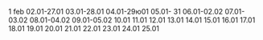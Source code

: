 1 feb
02.01-27.01
03.01-28.01
04.01-29ю01
05.01- 31
06.01-02.02
07.01-03.02
08.01-04.02
09.01-05.02
10.01
11.01
12.01 
13.01
14.01
15.01
16.01
17.01
18.01
19.01
20.01
21.01
22.01
23.01
24.01
25.01
